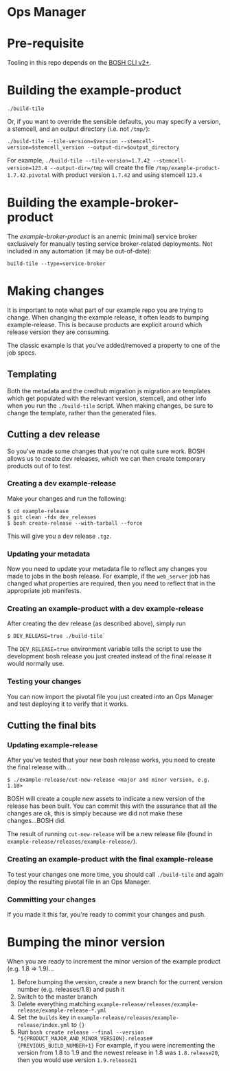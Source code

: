 # Ops Manager

# Pre-requisite

Tooling in this repo depends on the [BOSH CLI v2+](https://bosh.io/docs/cli-v2-install/).

# Building the example-product

```
./build-tile
```

Or, if you want to override the sensible defaults, you may specify a version, a stemcell, and
an output directory (i.e. not `/tmp/`):

```
./build-tile --tile-version=$version --stemcell-version=$stemcell_version --output-dir=$output_directory
```

For example, `./build-tile --tile-version=1.7.42 --stemcell-version=123.4 --output-dir=/tmp` will create the file `/tmp/example-product-1.7.42.pivotal` 
with product version `1.7.42` and using stemcell `123.4`

# Building the example-broker-product

The _example-broker-product_ is an anemic (minimal) service broker exclusively for manually testing
service broker-related deployments. Not included in any automation (it may be out-of-date):

```
build-tile --type=service-broker
```

# Making changes

It is important to note what part of our example repo you are trying to change. When changing the example release, it 
often leads to bumping example-release. This is because products are explicit around which release version they are consuming.

The classic example is that you've added/removed a property to one of the job specs.

## Templating

Both the metadata and the credhub migration js migration are templates which get populated with the relevant version,
stemcell, and other info when you run the `./build-tile` script. When making changes, be sure to change
the template, rather than the generated files.

## Cutting a dev release

So you've made some changes that you're not quite sure work. BOSH allows us to create dev releases, which we can then 
create temporary products out of to test.

### Creating a dev example-release

Make your changes and run the following:

```
$ cd example-release
$ git clean -fdx dev_releases
$ bosh create-release --with-tarball --force
```

This will give you a dev release `.tgz`.

### Updating your metadata

Now you need to update your metadata file to reflect any changes you made to jobs in the bosh release. For example, 
if the `web_server` job has changed what properties are required, then you need to reflect that in the appropriate job manifests.

### Creating an example-product with a dev example-release

After creating the dev release (as described above), simply run

```
$ DEV_RELEASE=true ./build-tile`
```

The `DEV_RELEASE=true` environment variable tells the script to use the development bosh release you just created 
instead of the final release it would normally use.

### Testing your changes

You can now import the pivotal file you just created into an Ops Manager and test deploying it to verify that it works.

## Cutting the final bits

### Updating example-release

After you've tested that your new bosh release works, you need to create the final release with...

```
$ ./example-release/cut-new-release <major and minor version, e.g. 1.10>
```

BOSH will create a couple new assets to indicate a new version of the release has been built. You can commit this with
the assurance that all the changes are ok, this is simply because we did not make these changes...BOSH did.

The result of running `cut-new-release` will be a new release file (found in `example-release/releases/example-release/`).

### Creating an example-product with the final example-release

To test your changes one more time, you should call `./build-tile`
and again deploy the resulting pivotal file in an Ops Manager.

### Committing your changes

If you made it this far, you're ready to commit your changes and push.

# Bumping the minor version

When you are ready to increment the minor version of the example product (e.g. 1.8 => 1.9)...

1. Before bumping the version, create a new branch for the current version number (e.g. releases/1.8) and push it
2. Switch to the master branch
3. Delete everything matching `example-release/releases/example-release/example-release-*.yml`
4. Set the `builds` key in `example-release/releases/example-release/index.yml` to `{}`
5. Run `bosh create release --final --version "${PRODUCT_MAJOR_AND_MINOR_VERSION}.release#{PREVIOUS_BUILD_NUMBER+1}`
  For example, if you were incrementing the version from 1.8 to 1.9 and the newest release in 1.8 was `1.8.release20`,
  then you would use version `1.9.release21`
